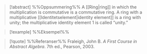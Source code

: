 
> [!abstract] %%Oppsummering%%
> A [[Ring|ring]] in which the multiplication is commutative is a commutative ring. A ring with a multiplicative [[Identitetselement|identity element]] is a ring with unity; the multiplicative identity element $1$ is called “unity.”

> [!example] %%Eksempel%%
> 

> [!quote] %%Referanser%%
> Fraleigh, John B. _A First Course in Abstract Algebra_. 7th ed., Pearson, 2003.